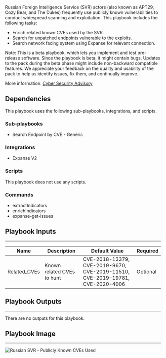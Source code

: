 Russian Foreign Intelligence Service (SVR) actors (also known as APT29, Cozy Bear, and The Dukes) frequently use publicly known vulnerabilities to conduct widespread scanning and exploitation.
This playbook includes the following tasks:
- Enrich related known CVEs used by the SVR.
- Search for unpatched endpoints vulnerable to the exploits.
- Search network facing system using Expanse for relevant connection.

Note: This is a beta playbook, which lets you implement and test pre-release software. Since the playbook is beta, it might contain bugs. Updates to the pack during the beta phase might include non-backward compatible features. We appreciate your feedback on the quality and usability of the pack to help us identify issues, fix them, and continually improve. 

More information:
[Cyber Security Advisory](https://media.defense.gov/2021/Apr/15/2002621240/-1/-1/0/CSA_SVR_TARGETS_US_ALLIES_UOO13234021.PDF/CSA_SVR_TARGETS_US_ALLIES_UOO13234021.PDF)

## Dependencies
This playbook uses the following sub-playbooks, integrations, and scripts.

### Sub-playbooks
* Search Endpoint by CVE - Generic

### Integrations
* Expanse V2
### Scripts
This playbook does not use any scripts.

### Commands
* extractIndicators
* enrichIndicators
* expanse-get-issues

## Playbook Inputs
---

| **Name** | **Description** | **Default Value** | **Required** |
| --- | --- | --- | --- |
| Related_CVEs | Known related CVEs to hunt | CVE-2018-13379, CVE-2019-9670, CVE-2019-11510, CVE-2019-19781, CVE-2020-4006 | Optional |

## Playbook Outputs
---
There are no outputs for this playbook.

## Playbook Image
---
![Russian SVR - Publicly Known CVEs Used](https://raw.githubusercontent.com/demisto/content/4e9644a4037f3e6ff6dc746665c58bc826bb3172/Packs/MajorBreachesInvestigationandResponse/doc_files/Russian_SVR_-_Publicly_Known_CVEs_Used.png)